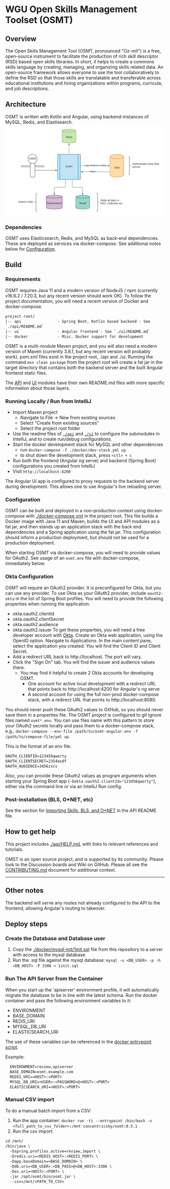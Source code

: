# WGU Open Skills Management Toolset (OSMT)

## Overview
The Open Skills Management Tool (OSMT, pronounced "Oz-mit") is a free, open-source instrument to facilitate the production of rich skill descriptor (RSD) based open skills libraries. In short, it helps to create a commons skills language by creating, managing, and organizing skills related data.  An open-source framework allows everyone to use the tool collaboratively to define the RSD so that those skills are translatable and transferable across educational institutions and hiring organizations within programs, curricula, and job descriptions.

## Architecture
OSMT is written with Kotlin and Angular, using backend-instances of MySQL, Redis, and Elastisearch. 
![OSMT architectural overview](./ui/src/assets/Architectural-Diagram.png)

### Dependencies
OSMT uses Elasticsearch, Redis, and MySQL as back-end dependencies. These are deployed as services via docker-compose. See additional notes below for [Configuration](#configuration).

## Build
### Requirements
OSMT requires Java 11 and a modern version of NodeJS / npm (currently v16.6.2 / 7.20.3, but any recent version should work OK). To follow the project documentation, you will need a recent version of Docker and docker-compose. 

    project root/
    |-- api                - Spring Boot, Kotlin based backend - See `./api/README.md`
    |-- ui                 - Angular frontend - See `./ui/README.md`
    |-- docker             - Misc. Docker support for development

OSMT is a multi-module Maven project, and you will also need a modern version of Maven (currently 3.8.1, but any recent version will probably work). pom.xml files exist in the project root, ./api and ./ui. Running the command `mvn clean package` from the project root will create a fat jar in the target directory that contains both the backend server and the built Angular frontend static files.

The [API](./api/README.md) and [UI](./ui/README.md) modules have their own README.md files with more specific information about those layers.

### Running Locally / Run from IntelliJ
* Import Maven project
    * Navigate to File -> New from existing sources
    * Select "Create from existing sources"
    * Select the project root folder
* Use the readme files of [`./api`](./api/README.md) and [`./ui`](./ui/README.md) to configure the submodules in IntelliJ, and to create run/debug configurations.
* Start the docker development stack for MySQL and other dependencies
    * run `docker-compose -f ./docker/dev-stack.yml up`
    * to shut down the development stack, press `<ctl> + c`
* Run both the frontend (Angular ng serve) and backend (Spring Boot) configurations you created from IntelliJ
* Visit `http://localhost:4200`

The Angular UI app is configured to proxy requests to the backend server during development. This allows one to use Angular's live reloading server.

### Configuration
OSMT can be built and deployed in a non-production context using docker-compose with [./docker-compose.yml](./docker-compose.yml) in the project root. This file builds a Docker image with Java 11 and Maven, builds the UI and API modules as a fat jar, and then stands up an application stack with the back end dependencies and a Spring application using the fat jar. This configuration should inform a production deployment, but should not be used for a production deployment.

When starting OSMT via docker-compose, you will need to provide values for OAuth2. See usage of an `osmt.env` file with docker-compose, immediately below.

### Okta Configuration
OSMT will require an OAuth2 provider. It is preconfigured for Okta, but you can use any provider. To use Okta as your OAuth2 provider, include `oauth2-okta` in the list of Spring Boot profiles. You will need to provide the following properties when running the application:
* okta.oauth2.clientId
* okta.oauth2.clientSecret
* okta.oauth2.audience
* okta.oauth2.issuer
  To get these properties, you will need a free developer account with [Okta](https://okta.com). Create an Okta web application, using the OpenID option. Navigate to Applications. In the main content pane, select the application you created. You will find the Client ID and Client Secret.
* Add a redirect URL back to http://localhost. The port will vary.
* Click the "Sign On" tab. You will find the issuer and audience values there.
  * You may find it helpful to create 2 Okta accounts for developing OSMT.
    * One account for active local development with a redirect URL that points back to http://localhost:4200 for Angular's ng serve
    * A second account for using the full non-prod docker-compose stack, with a redirect URL that points to http://localhost:8080.

You should never push these OAuth2 values to GitHub, so you should never save them in a properties file. The OSMT project is configured to git ignore files named `osmt*.env`. You can use files name with this pattern to store your OAuth2 secrets locally and pass them to a docker-compose stack, e.g., `docker-compose --env-file /path/to/osmt-angular.env -f /path/to/compose-file/yml up`.

This is the format of an env file:
```OAUTH_ISSUER=https://abcdefg.okta.com
OAUTH_CLIENTID=123456qwerty
OAUTH_CLIENTSECRET=2354asdf
OAUTH_AUDIENCE=3456zxcv
```

Also, you can provide these OAuth2 values as program arguments when starting your Spring Boot app (`-Dokta.oauth2.clientId="123456qwerty"`), either via the command line or via an IntelliJ Run config.

### Post-installation (BLS, O*NET, etc)
See the section for [Importing Skills, BLS, and O*NET](./api/README.md#importing-skills-bls-and-onet) in the API README file.

## How to get help
This project includes [./api/HELP.md](./api/HELP.md), with links to relevant references and tutorials.

OMST is an open source project, and is supported by its community. Please look to the Discussion boards and Wiki on GitHub. Please all see the [CONTRIBUTING.md](./CONTRIBUTING.md) document for additional context.


-------------------------------------------------

## Other notes
The backend will serve any routes not already configured to the API to the frontend, allowing Angular's routing to takeover.

## Deploy steps
### Create the Database and Database user
1. Copy the [./docker/mysql-init/1init.sql](docker/mysql-init/1init.sql) file from this repository to a server with access to the mysql database.
1. Run the .sql file against the mysql database: `mysql -u <DB_USER> -p -h <DB_HOST> -P 3306 < 1init.sql`

### Run The API Server from the Container
When you start up the 'apiserver' environment profile, it will automatically migrate the database to be in line with the latest schema.
Run the docker container and pass the following environment variables to it: 
 * ENVIRONMENT
 * BASE_DOMAIN
 * REDIS_URI
 * MYSQL_DB_URI
 * ELASTICSEARCH_URI
 
The use of these variables can be referenced in the [docker entrypoint script](docker/bin/docker_entrypoint.sh).

Example:
  ```
    ENVIRONMENT=review,apiserver
    BASE_DOMAIN=osmt.example.com
    REDIS_URI=<HOST>:<PORT>
    MYSQL_DB_URI=<USER>:<PASSWORD>@<HOST>:<PORT>
    ELASTICSEARCH_URI=<HOST>:<PORT>
  ```

### Manual CSV import
To do a manual batch import from a CSV:
1. Run the app container: `docker run -ti --entrypoint /bin/bash -v <full_path_to_csv_folder>:/mnt concentricsky/osmt:0.5.1`
1. Run the csv import:
```
cd /mnt/
/bin/java \
  -Dspring.profiles.active=review,import \
  -Dredis.uri=<REDIS_HOST>:<REDIS_PORT> \
  -Dapp.baseDomain=<BASE_DOMAIN> \
  -Ddb.uri=<DB_USER>:<DB_PASS>@<DB_HOST>:3306 \
  -Des.uri=<HOST>:<PORT> \
  -jar /opt/osmt/bin/osmt.jar \
  --csv=/mnt/<PATH_TO_CSV>
```
